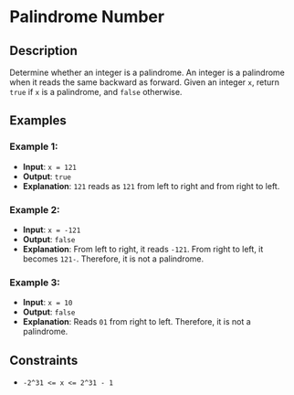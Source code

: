 # Palindrome Number

## Description
Determine whether an integer is a palindrome. An integer is a palindrome when it reads the same backward as forward. Given an integer `x`, return `true` if `x` is a palindrome, and `false` otherwise.

## Examples

### Example 1:
- **Input**: `x = 121`
- **Output**: `true`
- **Explanation**: `121` reads as `121` from left to right and from right to left.

### Example 2:
- **Input**: `x = -121`
- **Output**: `false`
- **Explanation**: From left to right, it reads `-121`. From right to left, it becomes `121-`. Therefore, it is not a palindrome.

### Example 3:
- **Input**: `x = 10`
- **Output**: `false`
- **Explanation**: Reads `01` from right to left. Therefore, it is not a palindrome.

## Constraints
- `-2^31 <= x <= 2^31 - 1`